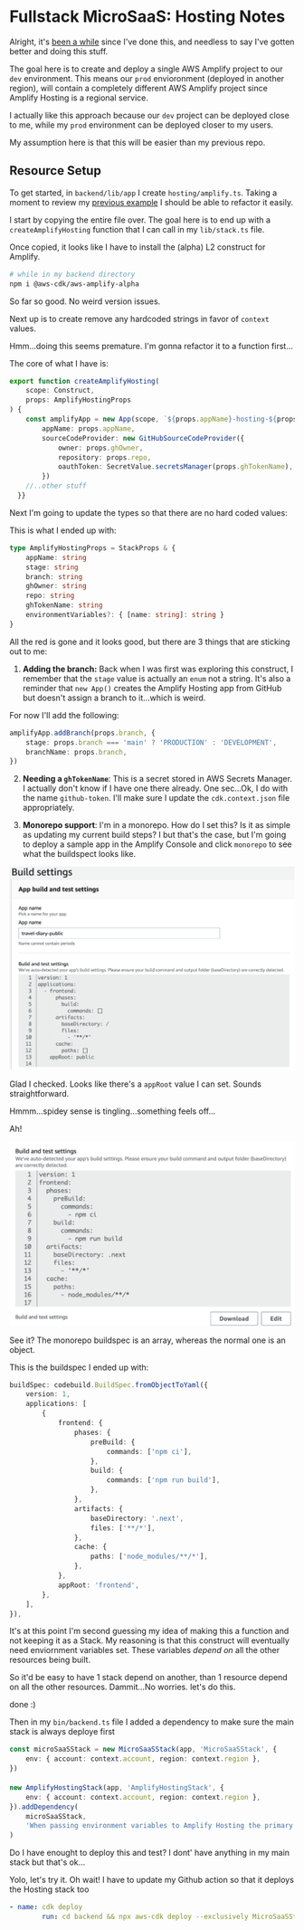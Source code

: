 # Fullstack MicroSaaS: Hosting Notes

<!-- time check: 12:06am -->

Alright, it's [been a while](https://github.com/focusOtter/appsync-cdk-full-backend-with-hosting-amplify/tree/main/lib) since I've done this, and needless to say I've gotten better and doing this stuff.

The goal here is to create and deploy a single AWS Amplify project to our `dev` environment. This means our `prod` envioronment (deployed in another region), will contain a completely different AWS Amplify project since Amplify Hosting is a regional service.

I actually like this approach because our `dev` project can be deployed close to me, while my `prod` environment can be deployed closer to my users.

My assumption here is that this will be easier than my previous repo.

## Resource Setup

To get started, in `backend/lib/app` I create `hosting/amplify.ts`. Taking a moment to review my [previous example](https://github.com/focusOtter/appsync-cdk-full-backend-with-hosting-amplify/blob/main/lib/NextjsHostingStack.ts) I should be able to refactor it easily.

I start by copying the entire file over. The goal here is to end up with a `createAmplifyHosting` function that I can call in my `lib/stack.ts` file.

Once copied, it looks like I have to install the (alpha) L2 construct for Amplify.

```sh
# while in my backend directory
npm i @aws-cdk/aws-amplify-alpha
```

So far so good. No weird version issues.

Next up is to create remove any hardcoded strings in favor of `context` values.

Hmm...doing this seems premature. I'm gonna refactor it to a function first...

The core of what I have is:

```ts
export function createAmplifyHosting(
	scope: Construct,
	props: AmplifyHostingProps
) {
	const amplifyApp = new App(scope, `${props.appName}-hosting-${props.stage}`, {
		appName: props.appName,
		sourceCodeProvider: new GitHubSourceCodeProvider({
			owner: props.ghOwner,
			repository: props.repo,
			oauthToken: SecretValue.secretsManager(props.ghTokenName),
		})
    //..other stuff
  }}
```

Next I'm going to update the types so that there are no hard coded values:

This is what I ended up with:

```ts
type AmplifyHostingProps = StackProps & {
	appName: string
	stage: string
	branch: string
	ghOwner: string
	repo: string
	ghTokenName: string
	environmentVariables?: { [name: string]: string }
}
```

All the red is gone and it looks good, but there are 3 things that are sticking out to me:

1. **Adding the branch:** Back when I was first was exploring this construct, I remember that the `stage` value is actually an `enum` not a string. It's also a reminder that `new App()` creates the Amplify Hosting app from GitHub but doesn't assign a branch to it...which is weird.

For now I'll add the following:

```ts
amplifyApp.addBranch(props.branch, {
	stage: props.branch === 'main' ? 'PRODUCTION' : 'DEVELOPMENT',
	branchName: props.branch,
})
```

2. **Needing a `ghTokenName`**: This is a secret stored in AWS Secrets Manager. I actually don't know if I have one there already. One sec...Ok, I do with the name `github-token`. I'll make sure I update the `cdk.context.json` file appropriately.

3. **Monorepo support**: I'm in a monorepo. How do I set this? Is it as simple as updating my current build steps? I but that's the case, but I'm going to deploy a sample app in the Amplify Console and click `monorepo` to see what the buildspect looks like.

![buildspec](./images/buildspec.png)

Glad I checked. Looks like there's a `appRoot` value I can set. Sounds straightforward.

Hmmm...spidey sense is tingling...something feels off...

Ah!

![normal buildspec](./images/normal-buildspec.png)

See it? The monorepo buildspec is an array, whereas the normal one is an object.

This is the buildspec I ended up with:

```ts
buildSpec: codebuild.BuildSpec.fromObjectToYaml({
	version: 1,
	applications: [
		{
			frontend: {
				phases: {
					preBuild: {
						commands: ['npm ci'],
					},
					build: {
						commands: ['npm run build'],
					},
				},
				artifacts: {
					baseDirectory: '.next',
					files: ['**/*'],
				},
				cache: {
					paths: ['node_modules/**/*'],
				},
			},
			appRoot: 'frontend',
		},
	],
}),
```

It's at this point I'm second guessing my idea of making this a function and not keeping it as a Stack. My reasoning is that this construct will eventually need enviornment variables set. These variables _depend on_ all the other resources being built.

So it'd be easy to have 1 stack depend on another, than 1 resource depend on all the other resources. Dammit...No worries. let's do this.

<!-- timecheck: 1:12am -->

done :)

<!-- timecheck: 1:20 -->

Then in my `bin/backend.ts` file I added a dependency to make sure the main stack is always deploye first

```ts
const microSaaSStack = new MicroSaaSStack(app, 'MicroSaaSStack', {
	env: { account: context.account, region: context.region },
})

new AmplifyHostingStack(app, 'AmplifyHostingStack', {
	env: { account: context.account, region: context.region },
}).addDependency(
	microSaaSStack,
	'When passing environment variables to Amplify Hosting the primary stack needs to always be deployed first'
)
```

Do I have enought to deploy this and test? I dont' have anything in my main stack but that's ok...

Yolo, let's try it.
Oh wait! I have to update my Github action so that it deploys the Hosting stack too

```yml
- name: cdk deploy
		run: cd backend && npx aws-cdk deploy --exclusively MicroSaaSStack AmplifyHostingStack

```
